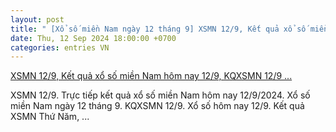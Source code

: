 ```yaml
---
layout: post
title: " [Xổ số miền Nam ngày 12 tháng 9] XSMN 12/9, Kết quả xổ số miền Nam hôm nay 12/9, KQXSMN 12/9 ..."
date: Thu, 12 Sep 2024 18:00:00 +0700
categories: entries VN
---
```

[XSMN 12/9, Kết quả xổ số miền Nam hôm nay 12/9, KQXSMN 12/9 ...](https://congthuong.vn/xsmn-129-ket-qua-xo-so-mien-nam-hom-nay-1292024-xo-so-mien-nam-ngay-12-thang-9truc-tiep-xsmn-129-345290.html)

XSMN 12/9. Trực tiếp kết quả xổ số miền Nam hôm nay 12/9/2024. Xổ số miền Nam ngày 12 tháng 9. KQXSMN 12/9. Xổ số hôm nay 12/9. Kết quả XSMN Thứ Năm, ...

